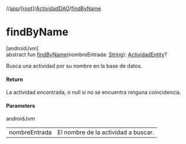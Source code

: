 //[app](../../../index.md)/[[root]](../index.md)/[ActividadDAO](index.md)/[findByName](find-by-name.md)

# findByName

[androidJvm]\
abstract fun [findByName](find-by-name.md)(nombreEntrada: [String](https://kotlinlang.org/api/latest/jvm/stdlib/kotlin/-string/index.html)): [ActividadEntity](../../com.example.dallyproject.hugo/-actividad-entity/index.md)?

Busca una actividad por su nombre en la base de datos.

#### Return

La actividad encontrada, o null si no se encuentra ninguna coincidencia.

#### Parameters

androidJvm

| | |
|---|---|
| nombreEntrada | El nombre de la actividad a buscar. |
